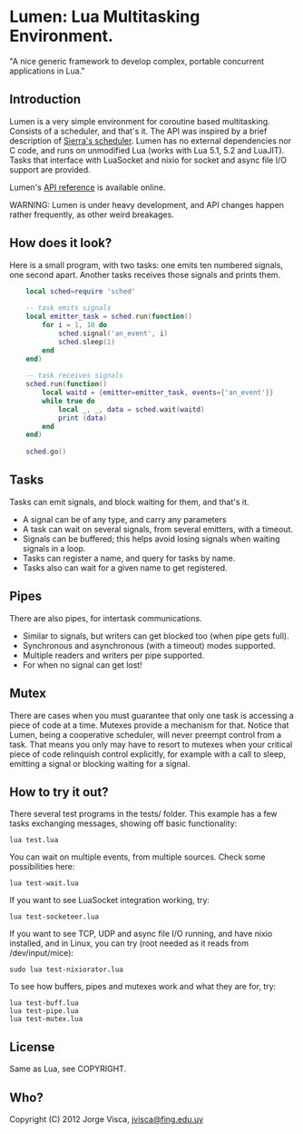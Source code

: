 # Lumen: Lua Multitasking Environment.

"A nice generic framework to develop complex, portable concurrent applications 
in Lua." 

## Introduction

Lumen is a very simple environment for coroutine based multitasking. Consists of a scheduler, and that's it.
The API was inspired by a brief description of [Sierra's scheduler](https://github.com/SierraWireless/luasched/).
Lumen has no external dependencies nor C code, and runs on unmodified Lua (works with Lua 5.1, 5.2 and LuaJIT).
Tasks that interface with LuaSocket and nixio for socket and async file I/O support are provided.

Lumen's [API reference](http://xopxe.github.com/Lumen/) is available online.

WARNING: Lumen is under heavy development, and API changes happen rather 
frequently, as other weird breakages.

## How does it look?

Here is a small program, with two tasks: one emits ten numbered signals, 
one second apart. Another tasks receives those signals and prints them.

```lua
    local sched=require 'sched'
    
    -- task emits signals
    local emitter_task = sched.run(function()
    	for i = 1, 10 do
    		sched.signal('an_event', i)
    		sched.sleep(1)
    	end
    end)
    
    -- task receives signals
    sched.run(function()
    	local waitd = {emitter=emitter_task, events={'an_event'}}
    	while true do
    		local _, _, data = sched.wait(waitd)
    		print (data)
    	end
    end)
    
    sched.go()
```

## Tasks

Tasks can emit signals, and block waiting for them, and that's it.

- A signal can be of any type, and carry any parameters
- A task can wait on several signals, from several emitters, with a timeout.
- Signals can be buffered; this helps avoid losing signals when waiting signals in a loop.
- Tasks can register a name, and query for tasks by name.
- Tasks also can wait for a given name to get registered.

## Pipes

There are also pipes, for intertask communications. 

- Similar to signals, but writers can get blocked too (when pipe gets full).
- Synchronous and asynchronous (with a timeout) modes supported.
- Multiple readers and writers per pipe supported. 
- For when no signal can get lost!

## Mutex

There are cases when you must guarantee that only one task is accessing a piece 
of code at a time. Mutexes provide a mechanism for that. Notice that Lumen, being a 
cooperative scheduler, will never preempt control from a task. That means you only 
may have to resort to mutexes when your critical piece of code relinquish 
control explicitly, for example with a call to sleep, emitting a signal or blocking 
waiting for a signal.

## How to try it out?

There several test programs in the tests/ folder. This example has a 
few tasks exchanging messages, showing off basic functionality:

    lua test.lua

You can wait on multiple events, from multiple sources. Check some
possibilities here:

    lua test-wait.lua

If you want to see LuaSocket integration working, try:

    lua test-socketeer.lua

If you want to see TCP, UDP and async file I/O running, and have nixio 
installed, and in Linux, you can try (root needed as it reads from 
/dev/input/mice):

    sudo lua test-nixiorator.lua

To see how buffers, pipes and mutexes work and what they are for, try:

    lua test-buff.lua
    lua test-pipe.lua
    lua test-mutex.lua

## License

Same as Lua, see COPYRIGHT.

## Who?

Copyright (C) 2012 Jorge Visca, jvisca@fing.edu.uy


